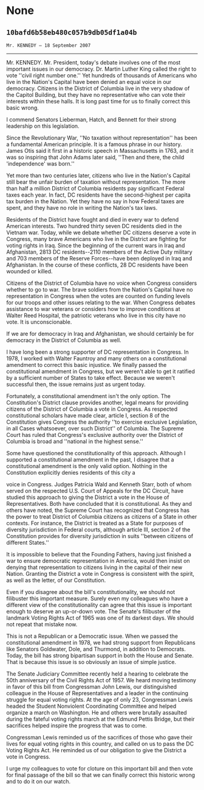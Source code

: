 # None
## `10bafd6b58eb480c057b9db05df1a04b`
`Mr. KENNEDY — 18 September 2007`

---


Mr. KENNEDY. Mr. President, today's debate involves one of the most 
important issues in our democracy. Dr. Martin Luther King called the 
right to vote ''civil right number one.'' Yet hundreds of thousands of 
Americans who live in the Nation's Capital have been denied an equal 
voice in our democracy. Citizens in the District of Columbia live in 
the very shadow of the Capitol Building, but they have no 
representative who can vote their interests within these halls. It is 
long past time for us to finally correct this basic wrong.

I commend Senators Lieberman, Hatch, and Bennett for their strong 
leadership on this legislation.

Since the Revolutionary War, ''No taxation without representation'' 
has been a fundamental American principle. It is a famous phrase in our 
history. James Otis said it first in a historic speech in Massachusetts 
in 1763, and it was so inspiring that John Adams later said, ''Then and 
there, the child 'independence' was born.''

Yet more than two centuries later, citizens who live in the Nation's 
Capital still bear the unfair burden of taxation without 
representation. The more than half a million District of Columbia 
residents pay significant Federal taxes each year. In fact, DC 
residents have the second-highest per capita tax burden in the Nation. 
Yet they have no say in how Federal taxes are spent, and they have no 
role in writing the Nation's tax laws.

Residents of the District have fought and died in every war to defend 
American interests. Two hundred thirty seven DC residents died in the 
Vietnam war. Today, while we debate whether DC citizens deserve a vote 
in Congress, many brave Americans who live in the District are fighting 
for voting rights in Iraq. Since the beginning of the current wars in 
Iraq and Afghanistan, 2813 DC residents--2110 members of the Active 
Duty military and 703 members of the Reserve Forces--have been deployed 
in Iraq and Afghanistan. In the course of these conflicts, 28 DC 
residents have been wounded or killed.

Citizens of the District of Columbia have no voice when Congress 
considers whether to go to war. The brave soldiers from the Nation's 
Capital have no representation in Congress when the votes are counted 
on funding levels for our troops and other issues relating to the war. 
When Congress debates assistance to war veterans or considers how to 
improve conditions at Walter Reed Hospital, the patriotic veterans who 
live in this city have no vote. It is unconscionable.

If we are for democracy in Iraq and Afghanistan, we should certainly 
be for democracy in the District of Columbia as well.

I have long been a strong supporter of DC representation in Congress. 
In 1978, I worked with Walter Fauntroy and many others on a 
constitutional amendment to correct this basic injustice. We finally 
passed the constitutional amendment in Congress, but we weren't able to 
get it ratified by a sufficient number of States to take effect. 
Because we weren't successful then, the issue remains just as urgent 
today.

Fortunately, a constitutional amendment isn't the only option. The 
Constitution's District clause provides another, legal means for 
providing citizens of the District of Columbia a vote in Congress. As 
respected constitutional scholars have made clear, article I, section 8 
of the Constitution gives Congress the authority ''to exercise 
exclusive Legislation, in all Cases whatsoever, over such District'' of 
Columbia. The Supreme Court has ruled that Congress's exclusive 
authority over the District of Columbia is broad and ''national in the 
highest sense.''

Some have questioned the constitutionality of this approach. Although 
I supported a constitutional amendment in the past, I disagree that a 
constitutional amendment is the only valid option. Nothing in the 
Constitution explicitly denies residents of this city a


voice in Congress. Judges Patricia Wald and Kenneth Starr, both of whom 
served on the respected U.S. Court of Appeals for the DC Circuit, have 
studied this approach to giving the District a vote in the House of 
Representatives. Both have concluded that it is constitutional. As they 
and others have noted, the Supreme Court has recognized that Congress 
has the power to treat District of Columbia citizens as citizens of a 
State in other contexts. For instance, the District is treated as a 
State for purposes of diversity jurisdiction in Federal courts, 
although article III, section 2 of the Constitution provides for 
diversity jurisdiction in suits ''between citizens of different 
States.''

It is impossible to believe that the Founding Fathers, having just 
finished a war to ensure democratic representation in America, would 
then insist on denying that representation to citizens living in the 
capital of their new Nation. Granting the District a vote in Congress 
is consistent with the spirit, as well as the letter, of our 
Constitution.

Even if you disagree about the bill's constitutionality, we should 
not filibuster this important measure. Surely even my colleagues who 
have a different view of the constitutionality can agree that this 
issue is important enough to deserve an up-or-down vote. The Senate's 
filibuster of the landmark Voting Rights Act of 1965 was one of its 
darkest days. We should not repeat that mistake now.

This is not a Republican or a Democratic issue. When we passed the 
constitutional amendment in 1978, we had strong support from 
Republicans like Senators Goldwater, Dole, and Thurmond, in addition to 
Democrats. Today, the bill has strong bipartisan support in both the 
House and Senate. That is because this issue is so obviously an issue 
of simple justice.

The Senate Judiciary Committee recently held a hearing to celebrate 
the 50th anniversary of the Civil Rights Act of 1957. We heard moving 
testimony in favor of this bill from Congressman John Lewis, our 
distinguished colleague in the House of Representatives and a leader in 
the continuing struggle for equal voting rights. At the age of only 23, 
Congressman Lewis headed the Student Nonviolent Coordinating Committee 
and helped organize a march on Washington. He and others were brutally 
assaulted during the fateful voting rights march at the Edmund Pettis 
Bridge, but their sacrifices helped inspire the progress that was to 
come.

Congressman Lewis reminded us of the sacrifices of those who gave 
their lives for equal voting rights in this country, and called on us 
to pass the DC Voting Rights Act. He reminded us of our obligation to 
give the District a vote in Congress.

I urge my colleagues to vote for cloture on this important bill and 
then vote for final passage of the bill so that we can finally correct 
this historic wrong and to do it on our watch.